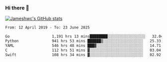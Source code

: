 ### Hi there 👋

[![Jameshwc's GitHub stats](https://github-readme-stats.vercel.app/api?username=jameshwc)](https://github.com/anuraghazra/github-readme-stats)

<!--START_SECTION:waka-->

```txt
From: 12 April 2019 - To: 23 June 2025

Go                   1,191 hrs 13 mins████████░░░░░░░░░░░░░░░░░   32.04 %
Python               941 hrs 53 mins ██████▒░░░░░░░░░░░░░░░░░░   25.33 %
YAML                 546 hrs 48 mins ███▓░░░░░░░░░░░░░░░░░░░░░   14.71 %
C                    112 hrs 51 mins ▓░░░░░░░░░░░░░░░░░░░░░░░░   03.04 %
Swift                108 hrs 34 mins ▓░░░░░░░░░░░░░░░░░░░░░░░░   02.92 %
```

<!--END_SECTION:waka-->